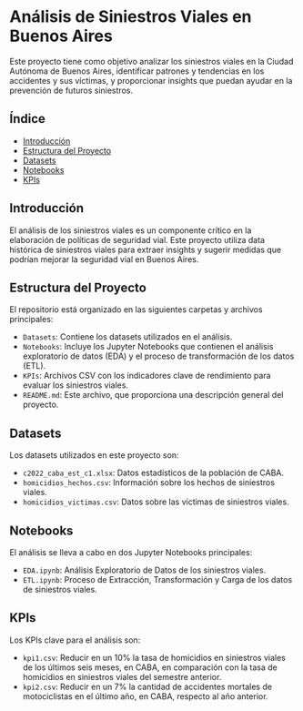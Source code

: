 # Análisis de Siniestros Viales en Buenos Aires

Este proyecto tiene como objetivo analizar los siniestros viales en la Ciudad Autónoma de Buenos Aires, identificar patrones y tendencias en los accidentes y sus víctimas, y proporcionar insights que puedan ayudar en la prevención de futuros siniestros.

## Índice

- [Introducción](#introducción)
- [Estructura del Proyecto](#estructura-del-proyecto)
- [Datasets](#datasets)
- [Notebooks](#notebooks)
- [KPIs](#kpis)


## Introducción

El análisis de los siniestros viales es un componente crítico en la elaboración de políticas de seguridad vial. Este proyecto utiliza data histórica de siniestros viales para extraer insights y sugerir medidas que podrían mejorar la seguridad vial en Buenos Aires.

## Estructura del Proyecto

El repositorio está organizado en las siguientes carpetas y archivos principales:

- `Datasets`: Contiene los datasets utilizados en el análisis.
- `Notebooks`: Incluye los Jupyter Notebooks que contienen el análisis exploratorio de datos (EDA) y el proceso de transformación de los datos (ETL).
- `KPIs`: Archivos CSV con los indicadores clave de rendimiento para evaluar los siniestros viales.
- `README.md`: Este archivo, que proporciona una descripción general del proyecto.

## Datasets

Los datasets utilizados en este proyecto son:

- `c2022_caba_est_c1.xlsx`: Datos estadísticos de la población de CABA.
- `homicidios_hechos.csv`: Información sobre los hechos de siniestros viales.
- `homicidios_victimas.csv`: Datos sobre las víctimas de siniestros viales.

## Notebooks

El análisis se lleva a cabo en dos Jupyter Notebooks principales:

- `EDA.ipynb`: Análisis Exploratorio de Datos de los siniestros viales.
- `ETL.ipynb`: Proceso de Extracción, Transformación y Carga de los datos de siniestros viales.

## KPIs

Los KPIs clave para el análisis son:

- `kpi1.csv`: Reducir en un 10% la tasa de homicidios en siniestros viales de los últimos seis meses, en CABA, en comparación con la tasa de homicidios en siniestros viales del semestre anterior.
- `kpi2.csv`: Reducir en un 7% la cantidad de accidentes mortales de motociclistas en el último año, en CABA, respecto al año anterior.
